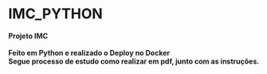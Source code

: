 # IMC_PYTHON

<b>Projeto IMC</br>
<br>
Feito em Python e realizado o Deploy no Docker
<br>
Segue processo de estudo como realizar em pdf, junto com as instruções.


